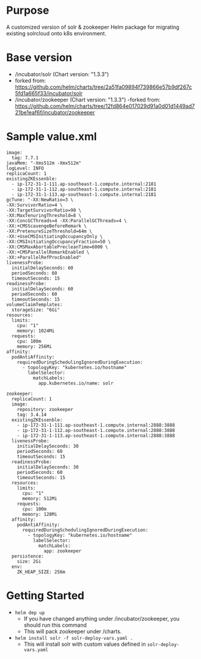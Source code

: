 # Purpose
A customized version of solr & zookeeper Helm package for migrating existing solrcloud onto k8s environment.

# Base version
- /incubator/solr (Chart version: "1.3.3")
 - forked from: https://github.com/helm/charts/tree/2a51fa09894f739866e57b9df267c5fd1a665f33/incubator/solr
- /incubator/zookeeper  (Chart version: "1.3.3")
 -forked from: https://github.com/helm/charts/tree/12fd864e017029d91a0d01d1449ad721be1eaf6f/incubator/zookeeper

# Sample value.xml

```
image:
  tag: 7.7.1
javaMem: "-Xms512m -Xmx512m"
logLevel: INFO
replicaCount: 1
existingZKEssenble:
  - ip-172-31-1-111.ap-southeast-1.compute.internal:2181
  - ip-172-31-1-112.ap-southeast-1.compute.internal:2181
  - ip-172-31-1-113.ap-southeast-1.compute.internal:2181
gcTune: "-XX:NewRatio=3 \
-XX:SurvivorRatio=4 \
-XX:TargetSurvivorRatio=90 \
-XX:MaxTenuringThreshold=8 \
-XX:ConcGCThreads=4 -XX:ParallelGCThreads=4 \
-XX:+CMSScavengeBeforeRemark \
-XX:PretenureSizeThreshold=64m \
-XX:+UseCMSInitiatingOccupancyOnly \
-XX:CMSInitiatingOccupancyFraction=50 \
-XX:CMSMaxAbortablePrecleanTime=6000 \
-XX:+CMSParallelRemarkEnabled \
-XX:+ParallelRefProcEnabled"
livenessProbe:
  initialDelaySeconds: 60
  periodSeconds: 60
  timeoutSeconds: 15
readinessProbe:
  initialDelaySeconds: 60
  periodSeconds: 60
  timeoutSeconds: 15
volumeClaimTemplates:
  storageSize: "6Gi"
resources:
  limits:
    cpu: "1"
    memory: 1024Mi
  requests:
    cpu: 100m
    memory: 256Mi
affinity:
  podAntiAffinity:
    requiredDuringSchedulingIgnoredDuringExecution:
      - topologyKey: "kubernetes.io/hostname"
        labelSelector:
          matchLabels:
            app.kubernetes.io/name: solr

zookeeper:
  replicaCount: 1
  image:
    repository: zookeeper
    tag: 3.4.14
  existingZKEssenble:
    - ip-172-31-1-111.ap-southeast-1.compute.internal:2888:3888
    - ip-172-31-1-112.ap-southeast-1.compute.internal:2888:3888
    - ip-172-31-1-113.ap-southeast-1.compute.internal:2888:3888
  livenessProbe:
    initialDelaySeconds: 30
    periodSeconds: 60
    timeoutSeconds: 15
  readinessProbe:
    initialDelaySeconds: 30
    periodSeconds: 60
    timeoutSeconds: 15
  resources:
    limits:
      cpu: "1"
      memory: 512Mi
    requests:
      cpu: 100m
      memory: 128Mi
  affinity:
    podAntiAffinity:
      requiredDuringSchedulingIgnoredDuringExecution:
        - topologyKey: "kubernetes.io/hostname"
          labelSelector:
            matchLabels:
              app: zookeeper
  persistence:
    size: 2Gi
  env:
    ZK_HEAP_SIZE: 256m
```
 
 # Getting Started
 - `helm dep up`
   - If you have changed anything under /incubator/zookeeper, you should run this command
   - This will pack zookeeper under /charts.
 - `helm install solr -f solr-deploy-vars.yaml .`
   - This will install solr with custom values defined in `solr-deploy-vars.yaml`
